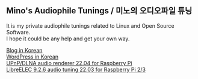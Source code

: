 ## Mino's Audiophile Tunings / 미노의 오디오파일 튜닝

It is my private audiophile tunings related to Linux and Open Source Software.  
I hope it could be any help and get your own way.

[Blog in Korean](https://blog.naver.com/parkmino45)  
[WordPress in Korean](https://mino170001903.wordpress.com/)  
[UPnP/DLNA audio renderer 22.04 for Raspberry Pi](https://drive.google.com/u/0/uc?id=1hh4E0-Gj5AbjQdXXsmtao_pmESZQ-5PJ&export=download)  
[LibreELEC 9.2.6 audio tuning 22.03 for Raspberry Pi 2/3](https://drive.google.com/u/0/uc?id=1glouJhfUDVVFC_zW_aRtNKP_MvSWN92a&export=download)

